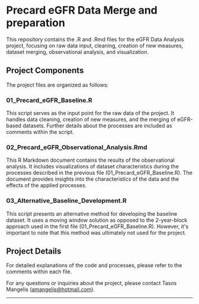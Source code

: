 
# Precard eGFR Data Merge and preparation

This repository contains the .R and .Rmd files for the eGFR Data Analysis project, focusing on raw data input, cleaning, creation of new measures, dataset merging, observational analysis, and visualization.

## Project Components

The project files are organized as follows:

### 01_Precard_eGFR_Baseline.R

This script serves as the input point for the raw data of the project. It handles data cleaning, creation of new measures, and the merging of eGFR-based datasets. Further details about the processes are included as comments within the script.

### 02_Precard_eGFR_Observational_Analysis.Rmd

This R Markdown document contains the results of the observational analysis. It includes visualizations of dataset characteristics during the processes described in the previous file (01_Precard_eGFR_Baseline.R). The document provides insights into the characteristics of the data and the effects of the applied processes.

### 03_Alternative_Baseline_Development.R

This script presents an alternative method for developing the baseline dataset. It uses a moving window solution as opposed to the 2-year-block approach used in the first file (01_Precard_eGFR_Baseline.R). However, it's important to note that this method was ultimately not used for the project.

## Project Details

For detailed explanations of the code and processes, please refer to the comments within each file.

For any questions or inquiries about the project, please contact Tasos Mangelis (amangelis@hotmail.com).

---